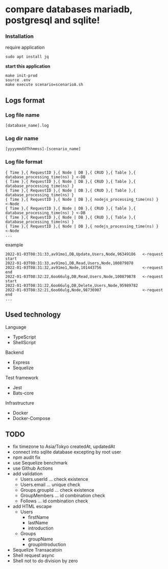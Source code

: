 # compare databases mariadb, postgresql and sqlite!

### Installation

require application
```
sudo apt install jq
```

**start this application**
```
make init-prod
source .env
make execute scenario=scenarioA.sh
```

## Logs format

### Log file name
`[database_name].log`

### Log dir name
`[yyyymmddThhmmss]-[scenario_name]`

### Log file format
```
{ Time },{ RequestID },{ Node | DB },{ CRUD },{ Table },{ database_processing_time(ns) } <-DB
{ Time },{ RequestID },{ Node | DB },{ CRUD },{ Table },{ database_processing_time(ns) }
{ Time },{ RequestID },{ Node | DB },{ CRUD },{ Table },{ database_processing_time(ns) }
{ Time },{ RequestID },{ Node | DB },{ nodejs_processing_time(ns) }  <-Node
{ Time },{ RequestID },{ Node | DB },{ CRUD },{ Table },{ database_processing_time(ns) } <-DB
{ Time },{ RequestID },{ Node | DB },{ CRUD },{ Table },{ database_processing_time(ns) }
{ Time },{ RequestID },{ Node | DB },{ nodejs_processing_time(ns) }  <-Node
...
```
example
```
2022-01-03T08:31:33,av91mo1,DB,Update,Users,Node,96349186   <-request start
2022-01-03T08:31:33,av91mo1,DB,Read,Users,Node,100879878
2022-01-03T08:31:32,av91mo1,Node,101443756                  <-request end
2022-01-03T08:32:22,6oo66ulg,DB,Read,Users,Node,100879878   <-request start
2022-01-03T08:31:22,6oo66ulg,DB,Delete,Users,Node,95989782
2022-01-03T08:32:21,6oo66ulg,Node,98736907                  <-request end
...
```


## Used technology

Language
  - TypeScript
  - ShellScript

Backend
  - Express
  - Sequelize

Test framework
  - Jest
  - Bats-core

Infrastructure
  - Docker
  - Docker-Compose



## TODO
  - fix timezone to Asia/Tokyo createdAt, updatedAt
  - connect into sqlite database excepting by root user
  - npm audit fix
  - use Sequelize benchmark
  - use Github Actions
  - add validation
    - Users.userId ... check existence
    - Users.email ... unique check
    - Groups.groupId ... check existence
    - GroupMembers ... id combination check
    - Follows ... id combination check
  - add HTML escape
    - Users
      - firstName
      - lastName
      - introduction
    - Groups
      - groupName
      - groupIntroduction
  - Sequelize Transacatoin
  - Shell request async
  - Shell not to do division by zero

